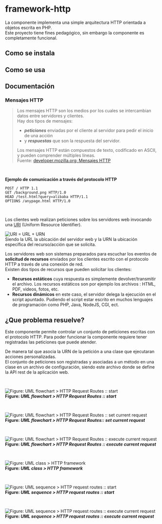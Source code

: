 # framework-http
La componente implementa una simple arquitectura HTTP orientada a objetos escrita en PHP.      
Este proyecto tiene fines pedagógico, sin embargo la componente es completamente funcional.    

## Como se instala

## Como se usa

## Documentación

### Mensajes HTTP
> Los mensajes HTTP son los medios por los cuales se intercambian datos entre servidores y clientes.    
> Hay dos tipos de mensajes: 
>  * **_peticiones_** enviadas por el cliente al servidor para pedir el inicio de una acción 
>  * y **_respuestas_** que son la respuesta del servidor.     
>     
> Los mensajes HTTP están compuestos de texto, codificado en ASCII, y pueden comprender múltiples líneas.      
> Fuente: [developer.mozilla.org: Mensajes HTTP](https://developer.mozilla.org/es/docs/Web/HTTP/Messages)     
      
<br>   
     
**Ejemplo de comunicación a través del protocolo HTTP**    
```    
POST / HTTP 1.1
GET /background.png HTTP/1.0
HEAD /test.html?query=alibaba HTTP/1.1
OPTIONS /anypage.html HTTP/1.0
```        
      
<br>   

Los clientes web realizan peticiones sobre los servidores web invocando una [URI](https://es.wikipedia.org/wiki/Identificador_de_recursos_uniforme)  (Uniform Resource Identifier).              

![URI = URL + URN](https://upload.wikimedia.org/wikipedia/commons/thumb/c/c3/URI_Euler_Diagram_no_lone_URIs.svg/220px-URI_Euler_Diagram_no_lone_URIs.svg.png)     
Siendo la URL la ubicación del servidor web y la URN la ubicación específica del recurso/acción que se solicita.     

Los servidores web son sistemas preparados para escuchar los eventos de **solicitud de recursos** enviados por los clientes escrito con el protocolo HTTP a través de una conexión de red.     
Existen dos tipos de recursos que pueden solicitar los clientes:      
*  **Recursos estáticos** cuya respuesta es simplemente devolver/transmitir el archivo. Los recursos estáticos son por ejemplo los archivos : HTML, PDF, videos, fotos, etc. 
*  **Recursos dinámicos** en este caso, el servidor delega la ejecución en el script apuntado. Pudiendo el script estar escrito en muchos lenguajes de programación como PHP, Java, NodeJS, CGI,  ect.

     

## ¿Que problema resuelve?    
Este componente permite controlar un conjunto de peticiones escritas con el protocolo HTTP. 
Para poder funcionar la componente requiere tener registradas las peticiones que puede atender.


De manera tal que asocia la URN de la petición a una clase que ejecutaran acciones personalizadas.   
El conjunto de peticiones son registradas y asociadas a un método en una clase  en un archivo de configuración, siendo este archivo donde se define la API rest de la aplicación web.    

      
<br>   
     


![Figure: UML flowchart > HTTP Request Routes :: start](/docs/uml-flowchart-routes-start.png)    
**Figure: _UML flowchart > HTTP Request Routes :: start_**    

<br>

![Figure: UML flowchart > HTTP Request Routes :: set current request](/docs/uml-flowchart-routes-set-current-request.png)    
**Figure: _UML flowchart > HTTP Request Routes:: set current request_**    

<br>

![Figure: UML flowchart > HTTP Request Routes :: execute current request](/docs/uml-flowchart-routes-execute-current-request.png)   
**Figure: _UML flowchart > HTTP Request Routes :: execute current request_**      

<br>

![Figure: UML class > HTTP framework](/docs/uml-class-http-framework.png)     
**Figure: _UML class > HTTP framework_**      

<br>

![Figure: UML sequence > HTTP request routes :: start](/docs/uml-sequence-http-requests-routes-start.png)      
**Figure: _UML sequence > HTTP request routes :: start_**      

<br>

![Figure: UML sequence > HTTP request routes :: execute current request](/docs/uml-sequence-http-requests-routes-execute-current-request.png)      
**Figure: _UML sequence > HTTP request routes :: execute current request_**      

<br>
